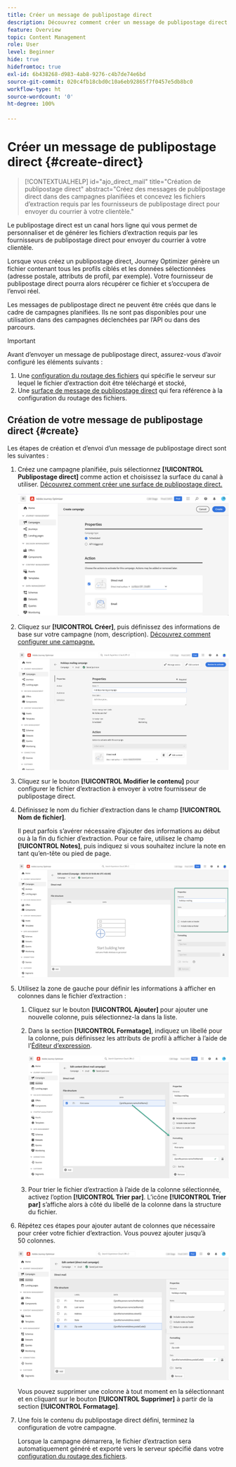 ```yaml
---
title: Créer un message de publipostage direct
description: Découvrez comment créer un message de publipostage direct dans Journey Optimizer.
feature: Overview
topic: Content Management
role: User
level: Beginner
hide: true
hidefromtoc: true
exl-id: 6b438268-d983-4ab8-9276-c4b7de74e6bd
source-git-commit: 020c4fb18cbd0c10a6eb92865f7f0457e5db8bc0
workflow-type: ht
source-wordcount: '0'
ht-degree: 100%

---
```


# Créer un message de publipostage direct {#create-direct}

>[!CONTEXTUALHELP]
>id="ajo_direct_mail"
>title="Création de publipostage direct"
>abstract="Créez des messages de publipostage direct dans des campagnes planifiées et concevez les fichiers d’extraction requis par les fournisseurs de publipostage direct pour envoyer du courrier à votre clientèle."

Le publipostage direct est un canal hors ligne qui vous permet de personnaliser et de générer les fichiers d’extraction requis par les fournisseurs de publipostage direct pour envoyer du courrier à votre clientèle.

Lorsque vous créez un publipostage direct, Journey Optimizer génère un fichier contenant tous les profils ciblés et les données sélectionnées (adresse postale, attributs de profil, par exemple). Votre fournisseur de publipostage direct pourra alors récupérer ce fichier et s’occupera de l’envoi réel.

Les messages de publipostage direct ne peuvent être créés que dans le cadre de campagnes planifiées. Ils ne sont pas disponibles pour une utilisation dans des campagnes déclenchées par l’API ou dans des parcours.

>[!IMPORTANT]
>
>Avant d’envoyer un message de publipostage direct, assurez-vous d’avoir configuré les éléments suivants :
>
>1. Une [configuration du routage des fichiers](../direct-mail/direct-mail-configuration.md#file-routing-configuration) qui spécifie le serveur sur lequel le fichier d’extraction doit être téléchargé et stocké,
>1. Une [surface de message de publipostage direct](../direct-mail/direct-mail-configuration.md#direct-mail-surface) qui fera référence à la configuration du routage des fichiers.


## Création de votre message de publipostage direct {#create}

Les étapes de création et d’envoi d’un message de publipostage direct sont les suivantes :

1. Créez une campagne planifiée, puis sélectionnez **[!UICONTROL Publipostage direct]** comme action et choisissez la surface du canal à utiliser. [Découvrez comment créer une surface de publipostage direct.](../direct-mail/direct-mail-configuration.md#direct-mail-surface)

   ![](assets/direct-mail-campaign.png)

1. Cliquez sur **[!UICONTROL Créer]**, puis définissez des informations de base sur votre campagne (nom, description). [Découvrez comment configurer une campagne.](../campaigns/create-campaign.md)

   ![](assets/direct-mail-edit.png)

1. Cliquez sur le bouton **[!UICONTROL Modifier le contenu]** pour configurer le fichier d’extraction à envoyer à votre fournisseur de publipostage direct.

1. Définissez le nom du fichier d’extraction dans le champ **[!UICONTROL Nom de fichier]**.

   Il peut parfois s’avérer nécessaire d’ajouter des informations au début ou à la fin du fichier d’extraction. Pour ce faire, utilisez le champ **[!UICONTROL Notes]**, puis indiquez si vous souhaitez inclure la note en tant qu’en-tête ou pied de page.

   <!--Click on the button to the right of the Output file field and enter the desired label. You can use personalization fields, content blocks and dynamic text (see Defining content). For example, you can complete the label with the delivery ID or the extraction date.-->

   ![](assets/direct-mail-properties.png)

1. Utilisez la zone de gauche pour définir les informations à afficher en colonnes dans le fichier d’extraction :

   1. Cliquez sur le bouton **[!UICONTROL Ajouter]** pour ajouter une nouvelle colonne, puis sélectionnez-la dans la liste.

   1. Dans la section **[!UICONTROL Formatage]**, indiquez un libellé pour la colonne, puis définissez les attributs de profil à afficher à l’aide de l’[Éditeur d’expression](../personalization/personalization-build-expressions.md).

      ![](assets/direct-mail-content.png)

   1. Pour trier le fichier d’extraction à l’aide de la colonne sélectionnée, activez l’option **[!UICONTROL Trier par]**. L’icône **[!UICONTROL Trier par]** s’affiche alors à côté du libellé de la colonne dans la structure du fichier.

1. Répétez ces étapes pour ajouter autant de colonnes que nécessaire pour créer votre fichier d’extraction. Vous pouvez ajouter jusqu’à 50 colonnes.

   ![](assets/direct-mail-complete.png)

   Vous pouvez supprimer une colonne à tout moment en la sélectionnant et en cliquant sur le bouton **[!UICONTROL Supprimer]** à partir de la section **[!UICONTROL Formatage]**.

1. Une fois le contenu du publipostage direct défini, terminez la configuration de votre campagne.

   Lorsque la campagne démarrera, le fichier d’extraction sera automatiquement généré et exporté vers le serveur spécifié dans votre [configuration du routage des fichiers](../direct-mail/direct-mail-configuration.md).
